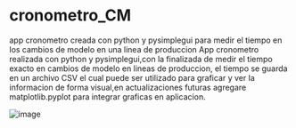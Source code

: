 # cronometro_CM
app cronometro creada con python y pysimplegui para medir el tiempo en los cambios de modelo en una linea de produccion
App cronometro realizada con python y pysimplegui,con la finalizada de medir el tiempo exacto en cambios de modelo en lineas de produccion, el tiempo se guarda en un archivo CSV el cual puede ser utilizado para graficar y ver la informacion de forma visual,en actualizaciones futuras agregare matplotlib.pyplot para integrar graficas en aplicacion.

![image](https://user-images.githubusercontent.com/99057175/225845662-04ada847-21c0-4c6a-bfab-49274fc8b3be.png)
